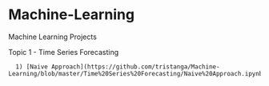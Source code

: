 # Machine-Learning
Machine Learning Projects

Topic 1 - Time Series Forecasting
      
      1) [Naive Approach](https://github.com/tristanga/Machine-Learning/blob/master/Time%20Series%20Forecasting/Naive%20Approach.ipynb)
